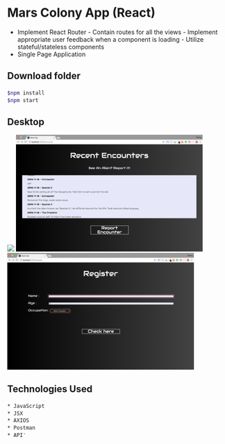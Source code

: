 # Mars Colony App (React)
- Implement React Router - Contain routes for all the views - Implement appropriate user feedback when a component is loading - Utilize stateful/stateless components
- Single Page Application

## Download folder
```bash
$npm install 
$npm start
```

## Desktop
<img src="./ImgGitHub/main.png">
<img src="./ImgGitHub/encounter.png" width="430"> <img src="./ImgGitHub/register.png" width="430">

## Technologies Used
```bash
* JavaScript 
* JSX
* AXIOS
* Postman
* API'
```

